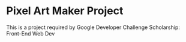 # Pixel Art Maker Project

This is a project required by Google Developer Challenge Scholarship: Front-End Web Dev
